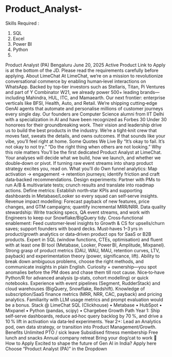 # Product_Analyst-

Skills Required :

1. SQL
2. Excel
3. Power BI
4. Python
5. 






Product Analyst (PA)
Bengaluru
June 20, 2025
Active
Product
Link to Apply is at the bottom of the JD. Please read the requirements carefully before applying.
About LimeChat
At LimeChat, we’re on a mission to revolutionize conversational commerce by enabling human‑level interactions on WhatsApp. Backed by top‑tier investors such as Stellaris, Titan, Pi Ventures and part of Y Combinator W21, we already power 500+ leading brands—including Mahindra, HUL, ITC, and Mamaearth.
Our next frontier: enterprise verticals like BFSI, Health, Auto, and Retail. We’re shipping cutting‑edge GenAI agents that automate and personalise millions of customer journeys every single day.
Our founders are Computer Science alumni from IIT Delhi with a specialization in AI and have been recognized as Forbes 30 Under 30 honorees for their groundbreaking work. Their vision and leadership drive us to build the best products in the industry.
We’re a tight‑knit crew that moves fast, sweats the details, and owns outcomes. If that sounds like your vibe, you’ll feel right at home.
Some Quotes We Live By
“It’s okay to fail. It’s not okay to not try.”
“Do the right thing when others are not looking.”
Why this role matters
You’ll be the first dedicated Product Analyst at LimeChat. Your analyses will decide what we build, how we launch, and whether we double‑down or pivot. If turning raw event streams into sharp product strategy excites you, read on.
What you’ll do
Own funnel analytics: Map activation → engagement → retention journeys; identify friction and craft data‑backed recommendations.
Design experiments: Partner with PMs to run A/B & multivariate tests; crunch results and translate into roadmap actions.
Define metrics: Establish north‑star KPIs and supporting dashboards in Metabase/Looker so every squad can self‑serve insights.
Revenue impact modelling: Forecast payback of new features, price changes, and GTM campaigns; quantify incremental MRR/NRR.
Data quality stewardship: Write tracking specs, QA event streams, and work with Engineers to keep our Snowflake/BigQuery tidy.
Cross‑functional enablement: Feed customer‑level insights to Growth & CS for upsells/churn saves; support founders with board decks.
Must‑haves
1–3 yrs in product/growth analytics or data‑driven product ops for SaaS or B2B products.
Expert in SQL (window functions, CTEs, optimisation) and fluent with at least one BI tool (Metabase, Looker, Power BI, Amplitude, Mixpanel).
Strong grasp of product metrics (DAU, WAU, MAU, retention curves, LTV, payback) and experimentation theory (power, significance, lift).
Ability to break down ambiguous problems, choose the right methods, and communicate insights in plain English.
Curiosity + ownership—you spot anomalies before the PM does and chase them till root cause.
Nice‑to‑have
Python/R for advanced analysis (p‑stats, cohort modelling) or quick notebooks.
Experience with event pipelines (Segment, RudderStack) and cloud warehouses (BigQuery, Snowflake, Redshift).
Knowledge of subscription/SaaS finance metrics (MRR, NRR, CAC, payback) and pricing analytics.
Familiarity with LLM usage metrics and prompt evaluation would be a bonus.
Stack @ LimeChat
SQL (Clickhouse) • Metabase • HubSpot • Mixpanel • Python (pandas, scipy) • Chargebee
Growth Path
Year 1: Ship self‑serve dashboards, reduce ad‑hoc query backlog by 70 %, and drive a 10 % lift in activation via data‑led experiments.
Year 2+: Lead an Analytics pod, own data strategy, or transition into Product Management/Growth.
Benefits
Unlimited PTO  / sick leave
Subsidised fitness membership 
Free lunch and snacks
Annual company retreat
Bring your dog/cat to work 🐶​
How to Apply
Excited to shape the future of Gen AI in India? Apply here
Choose “Product Analyst (PA)” in the Dropdown





